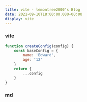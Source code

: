 ```yaml
---
title: vite - lemontree2000's Blog 
date: 2021-09-10T18:00:00.000+00:00
display: vite
---
```



### vite
```javascript
function createConfig(config) {
    const baseConfig = {
        name: 'Edward',
        age: '12'
    }
    return {
        ...config
    }
}

```
### md